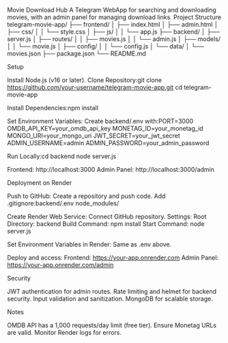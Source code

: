 Movie Download Hub
A Telegram WebApp for searching and downloading movies, with an admin panel for managing download links.
Project Structure
telegram-movie-app/
├── frontend/
│   ├── index.html
│   ├── admin.html
│   ├── css/
│   │   └── style.css
│   ├── js/
│   │   └── app.js
├── backend/
│   ├── server.js
│   ├── routes/
│   │   ├── movies.js
│   │   └── admin.js
│   ├── models/
│   │   └── movie.js
│   ├── config/
│   │   └── config.js
│   └── data/
│       └── movies.json
├── package.json
└── README.md

Setup

Install Node.js (v16 or later).
Clone Repository:git clone https://github.com/your-username/telegram-movie-app.git
cd telegram-movie-app


Install Dependencies:npm install


Set Environment Variables:
Create backend/.env with:PORT=3000
OMDB_API_KEY=your_omdb_api_key
MONETAG_ID=your_monetag_id
MONGO_URI=your_mongo_uri
JWT_SECRET=your_jwt_secret
ADMIN_USERNAME=admin
ADMIN_PASSWORD=your_admin_password




Run Locally:cd backend
node server.js


Frontend: http://localhost:3000
Admin Panel: http://localhost:3000/admin



Deployment on Render

Push to GitHub:
Create a repository and push code.
Add .gitignore:backend/.env
node_modules/




Create Render Web Service:
Connect GitHub repository.
Settings:
Root Directory: backend
Build Command: npm install
Start Command: node server.js




Set Environment Variables in Render:
Same as .env above.


Deploy and access:
Frontend: https://your-app.onrender.com
Admin Panel: https://your-app.onrender.com/admin



Security

JWT authentication for admin routes.
Rate limiting and helmet for backend security.
Input validation and sanitization.
MongoDB for scalable storage.

Notes

OMDB API has a 1,000 requests/day limit (free tier).
Ensure Monetag URLs are valid.
Monitor Render logs for errors.

